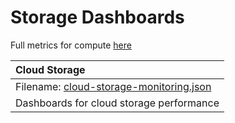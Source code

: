 # Storage Dashboards

Full metrics for compute [here](https://cloud.google.com/monitoring/api/metrics_gcp#gcp-networking)


| Cloud Storage |
|:-------------------------- |
|Filename: [cloud-storage-monitoring.json](cloud-storage-monitoring.json)|
|Dashboards for cloud storage performance|